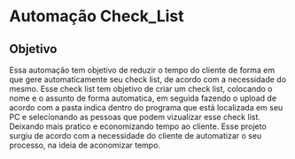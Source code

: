 # Automação Check_List

## Objetivo

Essa automação tem objetivo de reduzir o tempo do cliente de forma em que gere automaticamente seu check list, de acordo com a necessidade do mesmo. Esse check list tem objetivo de criar um check list, colocando o nome e o assunto de forma automatica, em seguida fazendo o upload de acordo com a pasta indica dentro do programa que está localizada em seu PC e selecionando as pessoas que podem vizualizar esse check list. Deixando mais pratico e economizando tempo ao cliente. Esse projeto surgiu de acordo com a necessidade do cliente de automatizar o seu processo, na ideia de aconomizar tempo. 
